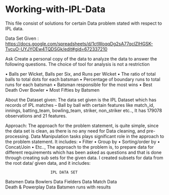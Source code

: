 # Working-with-IPL-Data
This file consist of solutions for certain Data problem stated with respect to IPL data.

Data Set Given : https://docs.google.com/spreadsheets/d/1ctWoqqDg2sA77qclZlHGSK-TvcuO-UYJYOEw4TQDSGk/edit#gid=672337210

Ask
Create a personal copy of the data to analyze the data to answer the following questions.
The choice of tool for analysis is not a restriction

•	Balls per Wicket, Balls per Six, and Runs per Wicket
•	The ratio of total balls to total dots for each batsman
•	Percentage of boundary runs to total runs for each batsman
•	Batsman responsible for the most wins
•	Best Death Over Bowler
•	Most Fifties by Batsmen


About the Dataset given:
	The data set given is the IPL Dataset which has records of IPL matches – Ball by ball with certain features like match_id, innings, batting_team, bowling_team, striker, non_striker etc..,
It has 179078 observations and 21 features.

Approach:
	The approach for the problem statement, is quite simple, since the data set is clean, as there is no any need for Data cleaning, and pre-processing.
Data Manipulation tasks plays significant role in the approach to the problem statement. It includes:
•	Filter
•	Group by
•	Sorting/order by
•	Concat/Join
•	Etc..,
The approach to the problem is, to prepare data for different requirements which has been asked as questions and that is done through creating sub sets for the given data.
I created subsets for data from the root data/ given data, and it includes:

						IPL DATA SET

Batsmen Data	Bowlers Data		Fielders Data		Match Data				
Death & Powerplay Data		Batsmen runs with results

